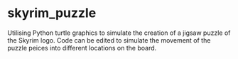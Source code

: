 # skyrim_puzzle
Utilising Python turtle graphics to simulate the creation of a jigsaw puzzle of the Skyrim logo. Code can be edited to simulate the movement of the puzzle peices into different locations on the board.
